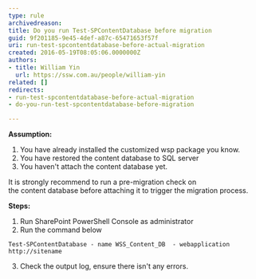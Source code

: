 ```yaml
---
type: rule
archivedreason: 
title: Do you run Test-SPContentDatabase before migration
guid: 9f201185-9e45-4def-a87c-65471653f57f
uri: run-test-spcontentdatabase-before-actual-migration
created: 2016-05-19T08:05:06.0000000Z
authors:
- title: William Yin
  url: https://ssw.com.au/people/william-yin
related: []
redirects:
- run-test-spcontentdatabase-before-actual-migration
- do-you-run-test-spcontentdatabase-before-migration

---
```


**Assumption:**

1. You have already installed the customized wsp package you know.
2. You have restored the content database to SQL server
3. You haven't attach the content database yet.


It is strongly recommend to run a pre-migration check on the content database before attaching it to trigger the migration process.

<!--endintro-->

 **Steps:** 

1. Run SharePoint PowerShell Console as administrator
2. Run the command below



```
Test-SPContentDatabase - name WSS_Content_DB  - webapplication http://sitename
```
3. Check the output log, ensure there isn't any errors.
